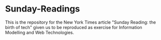 # Sunday-Readings

This is the repository for the New York Times article "Sunday Reading: the birth of tech" given us to be reproduced as exercise for Information Modelling and Web Technologies.
